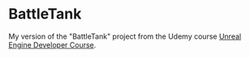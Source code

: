 # BattleTank
My version of the "BattleTank" project from the Udemy course [Unreal Engine Developer Course](https://www.udemy.com/unrealcourse).
